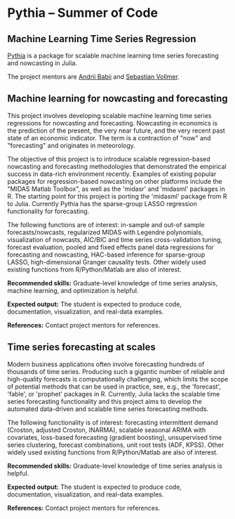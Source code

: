 # Pythia – Summer of Code
## Machine Learning Time Series Regression

[Pythia](https://github.com/ababii/Pythia.jl) is a package for scalable machine learning time series forecasting and nowcasting in Julia.

The project mentors are [Andrii Babii](https://ababii.github.io/) and [Sebastian Vollmer](https://www.turing.ac.uk/people/researchers/sebastian-vollmer/).

## Machine learning for nowcasting and forecasting

This project involves developing scalable machine learning time series regressions for nowcasting and forecasting. Nowcasting in economics is the prediction of the present, the very near future, and the very recent past state of an economic indicator. The term is a contraction of "now" and "forecasting" and originates in meteorology. 

The objective of this project is to introduce scalable regression-based nowcasting and forecasting methodologies that demonstrated the empirical success in data-rich environment recently. Examples of existing popular packages for regression-based nowcasting on other platforms include the "MIDAS Matlab Toolbox", as well as the 'midasr' and 'midasml' packages in R. The starting point for this project is porting the 'midasml' package from R to Julia. Currently Pythia has the sparse-group LASSO regression functionality for forecasting. 

The following functions are of interest: in-sample and out-of sample forecasts/nowcasts, regularized MIDAS with Legendre polynomials, visualization of nowcasts, AIC/BIC and time series cross-validation tuning, forecast evaluation, pooled and fixed effects panel data regressions for forecasting and nowcasting, HAC-based inference for sparse-group LASSO, high-dimensional Granger causality tests. Other widely used existing functions from R/Python/Matlab are also of interest.

**Recommended skills:** Graduate-level knowledge of time series analysis, machine learning, and optimization is helpful.

**Expected output:** The student is expected to produce code, documentation, visualization, and real-data examples.

**References:** Contact project mentors for references.

## Time series forecasting at scales

Modern business applications often involve forecasting hundreds of thousands of time series. Producing such a gigantic number of reliable and high-quality forecasts is computationally challenging, which limits the scope of potential methods that can be used in practice, see, e.g., the 'forecast', 'fable', or 'prophet' packages in R. Currently, Julia lacks the scalable time series forecasting functionality and this project aims to develop the automated data-driven and scalable time series forecasting methods. 

The following  functionality is of interest: forecasting intermittent demand (Croston, adjusted Croston, INARMA), scalable seasonal ARIMA with covariates, loss-based forecasting (gradient boosting), unsupervised time series clustering, forecast combinations, unit root tests (ADF, KPSS). Other widely used existing functions from R/Python/Matlab are also of interest.

**Recommended skills:** Graduate-level knowledge of time series analysis is helpful.

**Expected output:** The student is expected to produce code, documentation, visualization, and real-data examples.

**References:** Contact project mentors for references.
